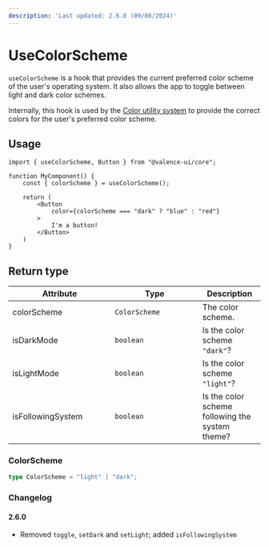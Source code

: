 ```yaml
---
description: 'Last updated: 2.6.0 (09/06/2024)'
---
```


# UseColorScheme

`useColorScheme` is a hook that provides the current preferred color scheme of the user's operating system. It also allows the app to toggle between light and dark color schemes.

Internally, this hook is used by the [Color utility system](../../core-concepts/color/) to provide the correct colors for the user's preferred color scheme.

## Usage

```tsx
import { useColorScheme, Button } from "@valence-ui/core";

function MyComponent() { 
    const { colorScheme } = useColorScheme();
    
    return ( 
        <Button
            color={colorScheme === "dark" ? "blue" : "red"}
        >
            I'm a button!
        </Button>
    )
}
```

## Return type

<table data-full-width="true"><thead><tr><th width="188.82364341085272">Attribute</th><th width="159">Type</th><th>Description</th></tr></thead><tbody><tr><td>colorScheme</td><td><code>ColorScheme</code></td><td>The color scheme.</td></tr><tr><td>isDarkMode</td><td><code>boolean</code></td><td>Is the color scheme <code>"dark"</code>?</td></tr><tr><td>isLightMode</td><td><code>boolean</code></td><td>Is the color scheme <code>"light"</code>?</td></tr><tr><td>isFollowingSystem</td><td><code>boolean</code></td><td>Is the color scheme following the system theme?</td></tr></tbody></table>

### ColorScheme

```typescript
type ColorScheme = "light" | "dark";
```

### Changelog

#### 2.6.0

* Removed `toggle`, `setDark` and `setLight`; added `isFollowingSystem`
